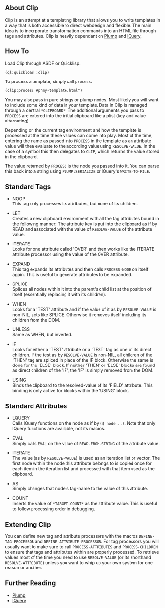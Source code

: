 About Clip
----------
Clip is an attempt at a templating library that allows you to write templates in a way that is both accessible to direct webdesign and flexible. The main idea is to incorporate transformation commands into an HTML file through tags and attributes. Clip is heavily dependant on [Plump](https://shinmera.github.io/plump) and [lQuery](https://shinmera.github.io/lquery). 

How To
------
Load Clip through ASDF or Quicklisp.

```(ql:quickload :clip)```

To process a template, simply call ```process```:

```(clip:process #p"my-template.html")```

You may also pass in pure strings or plump nodes. Most likely you will want to include some kind of data in your template. Data in Clip is managed through a central `*CLIPBOARD*`. The additional arguments you pass to `PROCESS` are entered into the initial clipboard like a plist (key and value alternating).

Depending on the current tag environment and how the template is processed at the time these values can come into play. Most of the time, entering the name as passed into `PROCESS` in the template as an attribute value will then evaluate to the according value using `RESOLVE-VALUE`. In the case of a symbol this then delegates to `CLIP`, which returns the value stored in the clipboard.

The value returned by `PROCESS` is the node you passed into it. You can parse this back into a string using `PLUMP:SERIALIZE` or lQuery's `WRITE-TO-FILE`.

Standard Tags
-------------
* NOOP <br />
  This tag only processes its attributes, but none of its children.

* LET <br />
  Creates a new clipboard environment with all the tag attributes bound in the following manner: The attribute key is put into the clipboard as if by READ and associated with the value of `RESOLVE-VALUE` of the attribute value.

* ITERATE <br />
  Looks for one attribute called 'OVER' and then works like the ITERATE attribute processor using the value of the OVER attribute.

* EXPAND <br />
  This tag expands its attributes and then calls `PROCESS-NODE` on itself again. This is useful to generate attributes to be expanded.

* SPLICE <br />
  Splices all nodes within it into the parent's child list at the position of itself (essentially replacing it with its children).

* WHEN <br />
  Looks for a 'TEST' attribute and if the value of it as by `RESOLVE-VALUE` is non-NIL, acts like SPLICE. Otherwise it removes itself including its children from the DOM.

* UNLESS <br />
  Same as WHEN, but inverted.

* IF <br />
  Looks for either a 'TEST' attribute or a 'TEST' tag as one of its direct children. If the test as by `RESOLVE-VALUE` is non-NIL, all children of the 'THEN' tag are spliced in place of the IF block. Otherwise the same is done for the 'ELSE' block. If neither 'THEN' or 'ELSE' blocks are found as direct children of the 'IF', the 'IF' is simply removed from the DOM.

* USING <br />
  Binds the clipboard to the resolved-value of its 'FIELD' attribute. This binding is only active for blocks within the 'USING' block.

Standard Attributes
-------------------
* LQUERY <br />
  Calls lQuery functions on the node as if by `($ node ..)`. Note that only lQuery functions are available, not its macros.

* EVAL <br />
  Simply calls `EVAL` on the value of `READ-FROM-STRING` of the attribute value.

* ITERATE <br />
  The value (as by `RESOLVE-VALUE`) is used as an iteration list or vector. The first node within the node this attribute belongs to is copied once for each item in the iteration list and processed with that item used as the clipboard.

* AS <br />
  Simply changes that node's tag-name to the value of this attribute.

* COUNT <br />
  Inserts the value of `*TARGET-COUNT*` as the attribute value. This is useful to follow processing order in debugging.

Extending Clip
--------------
You can define new tag and attribute processors with the macros `DEFINE-TAG-PROCESSOR` and `DEFINE-ATTRIBUTE-PROCESSOR`. For tag processors you will usually want to make sure to call `PROCESS-ATTRIBUTES` and `PROCESS-CHILDREN` to ensure that tags and attributes within are properly processed. To retrieve values most of the time you need to use `RESOLVE-VALUE` (or its shorthand `RESOLVE-ATTRIBUTE`) unless you want to whip up your own system for one reason or another.

Further Reading
---------------
* [Plump](https://shinmera.github.io/plump)
* [lQuery](https://shinmera.github.io/lquery)
